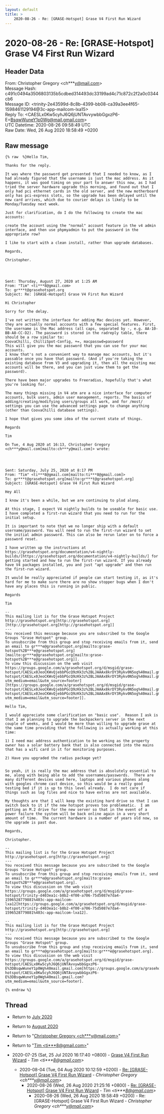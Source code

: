 ```yaml
---
layout: default
title: >
    2020-08-26 - Re: [GRASE-Hotspot] Grase V4 First Run Wizard
---
```


# 2020-08-26 - Re: [GRASE-Hotspot] Grase V4 First Run Wizard

## Header Data

From: Christopher Gregory \<ch***y@mail.com\><br>
Message Hash: c491c0494a3506803135b5cdbed314493dc33199ad4c71c872c2f2a0c0344cb6<br>
Message ID: \<trinity-2e43599d-8c8b-4399-bb08-ca39a3ee4f65-1598461129194@3c-app-mailcom-lxa15\><br>
Reply To: \<CAESLx0Kw5cyhJ6Q6jUNTAvvywbbGgxzP6-E=BsqwWuneY1p0Wg@mail.gmail.com\><br>
UTC Datetime: 2020-08-26 09:58:49 UTC<br>
Raw Date: Wed, 26 Aug 2020 18:58:49 +0200<br>

## Raw message

```
{% raw  %}Hello Tim,

Thanks for the reply.  

It was where the password got presented that I needed to know, as I had already figured that the username is just the mac address. As it happens, it was good timing on your part to answer this now, as I had tried the server hardware upgrade this morning, and found out that I only had pci ethernet cards in the old server, and the new motherboard only has pci-express slots, so the upgrade has been delayed until the new card arrives, which due to courier delays is likely to be Monday/Tuesday next week.

Just for clarification, do I do the following to create the mac accounts:

create the account using the "normal" account feature in the v4 admin interface, and then use phpmyadmin to put the password in the appropriate row?

I like to start with a clean install, rather than upgrade databases.

Regards,

Christopher.
 
 
 

Sent: Thursday, August 27, 2020 at 1:25 AM
From: "Tim" <ti***8@gmail.com>
To: gr***t@grasehotspot.org
Subject: Re: [GRASE-Hotspot] Grase V4 First Run Wizard

Hi Christopher
 
Sorry for the delay.
 
I've not written the interface for adding Mac devices yet. However, they are actually normal accounts with a few special features. First, the username is the Mac address (all caps, separated by -, e.g. AA-10-BB-A8-CC-D2). The password is stored in the radreply table, there should be a row similar to:
CoovaChilli, ChilliSpot-Config, +=, macpasswd=password
This will give you the mac password that you can use for your mac accounts.
I know that's not a convenient way to manage mac accounts, but it's passable once you have that password. (And if you're taking the existing database from V3 and upgrading it, then all the existing mac accounts will be there, and you can just view them to get the password).
 
There have been major upgrades to Freeradius, hopefully that's what you're looking for.
 
The many things missing in V4 atm are a nice interface for computer accounts, bulk users, admin user management, reports. The basics of adding/creating/modifying users/groups all work, and for /most/ settings you can use the advanced settings page to change anything (other than CoovaChilli database settings).
 
I hope that gives you some idea of the current state of things.
 
Regards
 
Tim 

On Tue, 4 Aug 2020 at 16:13, Christopher Gregory <ch***y@mail.com[mailto:ch***y@mail.com]> wrote:
 
 
 

Sent: Saturday, July 25, 2020 at 8:17 PM
From: "Tim" <ti***8@gmail.com[mailto:ti***8@gmail.com]>
To: gr***t@grasehotspot.org[mailto:gr***t@grasehotspot.org]
Subject: [GRASE-Hotspot] Grase V4 First Run Wizard

Hey All
 
I know it's been a while, but we are continuing to plod along.
 
At this stage, I expect V4 nightly builds to be useable for basic use. I have completed a first-run wizard that you need to run for the initial setup.
 
It is important to note that we no longer ship with a default username/password. You will need to run the first-run wizard to set the initial admin password. This can also be rerun later on to force a password reset.
 
I have written up the instructions at https://grasehotspot.org/documentation/v4-nightly-builds/[https://grasehotspot.org/documentation/v4-nightly-builds/] for getting started and how to run the first-run wizard. If you already have V4 packages installed, you and just "apt upgrade" and then run the first-run wizard.
 
It would be really appreciated if people can start testing it, as it's hard for me to make sure there are no show stopper bugs when I don't have any places this is running in public.
 
Regards
 
Tim
 
--
This mailing list is for the Grase Hotspot Project http://grasehotspot.org[http://grasehotspot.org][http://grasehotspot.org[http://grasehotspot.org]]
---
You received this message because you are subscribed to the Google Groups "Grase Hotspot" group.
To unsubscribe from this group and stop receiving emails from it, send an email to gr***e@grasehotspot.org[mailto:grase-hotspot%2B***e@grasehotspot.org][mailto:gr***e@grasehotspot.org[mailto:grase-hotspot%2B***e@grasehotspot.org]].
To view this discussion on the web visit https://groups.google.com/a/grasehotspot.org/d/msgid/grase-hotspot/CAESLx0JeoCKWvQjebbPGcQ9zKk3z%2BLJAAAx8krDY3Rykv0N5og%40mail.gmail.com[https://groups.google.com/a/grasehotspot.org/d/msgid/grase-hotspot/CAESLx0JeoCKWvQjebbPGcQ9zKk3z%2BLJAAAx8krDY3Rykv0N5og%40mail.gmail.com?utm_medium=email&utm_source=footer][https://groups.google.com/a/grasehotspot.org/d/msgid/grase-hotspot/CAESLx0JeoCKWvQjebbPGcQ9zKk3z%2BLJAAAx8krDY3Rykv0N5og%40mail.gmail.com%5Bhttps://groups.google.com/a/grasehotspot.org/d/msgid/grase-hotspot/CAESLx0JeoCKWvQjebbPGcQ9zKk3z%2BLJAAAx8krDY3Rykv0N5og%40mail.gmail.com?utm_medium=email&utm_source=footer]].

Hello Tim,

I would appreciate some clarification on "basic use".  Reason I ask is that I am planning to upgrade the backpackers server in the next couple of weeks, and I would be more than willing to upgrade grase at the same time providing that the following is actually working at this time:

1) I need mac address authentication to be working as the property owner has a solar battery bank that is also connected into the mains that has a wifi card in it for monitoring purposes.

2) Have you upgraded the radius package yet?


So yeah, it is really the mac address that is absolutely essential to me, along with being able to add the usernames/passwords.  There are many different devices used here, laptops and various phones along with googles chrome cast device, so this would be a really good testing bed if it is up to this level already.  I do not care if things such as log files and nice to have extras are not available. 

My thoughts are that I will keep the existing hard drive so that I can switch back to it if the new hotspot proves too problematic.  I am getting an M.2 drive for the new server so that in the event of a power failure the system will be back online again in a very short amount of time.  The current hardware is a number of years old now, so the upgrade is past due.

Regards,

Christopher.

--
This mailing list is for the Grase Hotspot Project http://grasehotspot.org[http://grasehotspot.org]
---
You received this message because you are subscribed to the Google Groups "Grase Hotspot" group.
To unsubscribe from this group and stop receiving emails from it, send an email to gr***e@grasehotspot.org[mailto:grase-hotspot%2B***e@grasehotspot.org].
To view this discussion on the web visit https://groups.google.com/a/grasehotspot.org/d/msgid/grase-hotspot/trinity-d403ea1c-b8b2-4f00-a706-75d5087e7da4-1596528779881%403c-app-mailcom-lxa12[https://groups.google.com/a/grasehotspot.org/d/msgid/grase-hotspot/trinity-d403ea1c-b8b2-4f00-a706-75d5087e7da4-1596528779881%403c-app-mailcom-lxa12].
 
--
This mailing list is for the Grase Hotspot Project http://grasehotspot.org[http://grasehotspot.org]
---
You received this message because you are subscribed to the Google Groups "Grase Hotspot" group.
To unsubscribe from this group and stop receiving emails from it, send an email to gr***e@grasehotspot.org[mailto:gr***e@grasehotspot.org].
To view this discussion on the web visit https://groups.google.com/a/grasehotspot.org/d/msgid/grase-hotspot/CAESLx0Kw5cyhJ6Q6jUNTAvvywbbGgxzP6-E%3DBsqwWuneY1p0Wg%40mail.gmail.com[https://groups.google.com/a/grasehotspot.org/d/msgid/grase-hotspot/CAESLx0Kw5cyhJ6Q6jUNTAvvywbbGgxzP6-E%3DBsqwWuneY1p0Wg%40mail.gmail.com?utm_medium=email&utm_source=footer].

{% endraw %}
```

## Thread

+ Return to [July 2020](/archive/2020/07)
+ Return to [August 2020](/archive/2020/08)

+ Return to "[Christopher Gregory <ch***y<span>@</span>mail.com>](/authors/ch___y_at_mail_com)"
+ Return to "[Tim <ti***8<span>@</span>gmail.com>](/authors/ti___8_at_gmail_com)"

+ 2020-07-25 (Sat, 25 Jul 2020 16:17:40 +0800) - [Grase V4 First Run Wizard](/archive/2020/07/2c91d2492c7133bc389ea705651d2a75f412bd88d2860df59d61e624615f6c3e) - _Tim \<ti***8@gmail.com\>_
  + 2020-08-04 (Tue, 04 Aug 2020 10:12:59 +0200) - [Re: [GRASE-Hotspot] Grase V4 First Run Wizard](/archive/2020/08/ca98f360c25d96cc033bce111e4c889df3f57fd9cdc7128846c61c88ec548cb3) - _Christopher Gregory \<ch***y@mail.com\>_
    + 2020-08-26 (Wed, 26 Aug 2020 21:25:16 +0800) - [Re: [GRASE-Hotspot] Grase V4 First Run Wizard](/archive/2020/08/243cd9fe03ec1079906dd8a9fd5d9a5e2facdd1a72928b97ca0159659aa1a0ab) - _Tim \<ti***8@gmail.com\>_
      + 2020-08-26 (Wed, 26 Aug 2020 18:58:49 +0200) - Re: [GRASE-Hotspot] Grase V4 First Run Wizard - _Christopher Gregory \<ch***y@mail.com\>_

